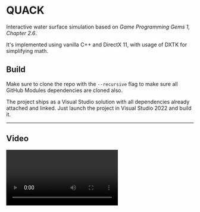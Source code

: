 # QUACK

Interactive water surface simulation based on *Game Programming Gems 1, Chapter 2.6*.

It's implemented using vanilla C++ and DirectX 11, with usage of DXTK for simplifying math.

## Build

Make sure to clone the repo with the `--recursive` flag to make sure all GitHub Modules dependencies are cloned also.

The project ships as a Visual Studio solution with all dependencies already attached and linked. Just launch the project in Visual Studio 2022 and build it.

___

## Video

<video width="auto" height="auto" controls>
  <source src="./recordings/duck_mo9JHNcIyt.mp4" type="video/mp4">
</video>
